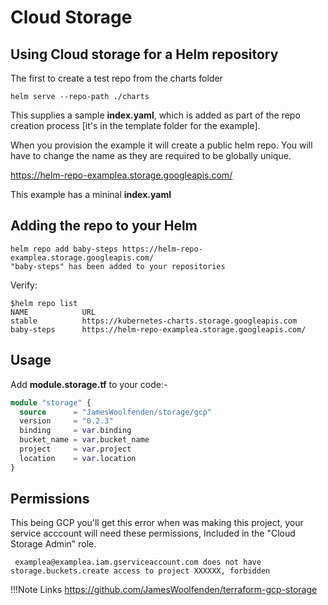 # Cloud Storage

## Using Cloud storage for a Helm repository

The first to create a test repo from the charts folder

```cli
helm serve --repo-path ./charts
```

This supplies a sample **index.yaml**, which is added as part of the repo creation process [it's in the template folder for the example].

When you provision the example it will create a public helm repo. You will have to change the name as they are required to be globally unique.

<https://helm-repo-examplea.storage.googleapis.com/>

This example has a mininal **index.yaml**

## Adding the repo to your Helm

```helm
helm repo add baby-steps https://helm-repo-examplea.storage.googleapis.com/
"baby-steps" has been added to your repositories
```

Verify:

```helm
$helm repo list
NAME            URL
stable          https://kubernetes-charts.storage.googleapis.com
baby-steps      https://helm-repo-examplea.storage.googleapis.com/
```

## Usage

Add **module.storage.tf** to your code:-

```terraform
module "storage" {
  source      = "JamesWoolfenden/storage/gcp"
  version     = "0.2.3"
  binding     = var.binding
  bucket_name = var.bucket_name
  project     = var.project
  location    = var.location
}
```

## Permissions

This being GCP you'll get this error when was making this project, your service acccount will need these permissions, Included in the "Cloud Storage Admin" role.

```error
 examplea@examplea.iam.gserviceaccount.com does not have storage.buckets.create access to project XXXXXX, forbidden
```

!!!Note Links
<https://github.com/JamesWoolfenden/terraform-gcp-storage>
